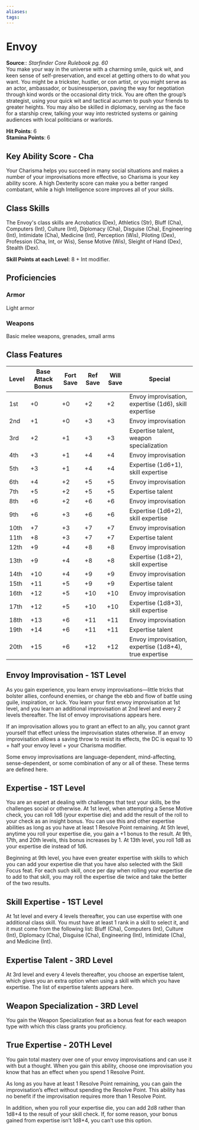```yaml
---
aliases: 
tags: 
---
```


# Envoy

**Source**:: _Starfinder Core Rulebook pg. 60_  
You make your way in the universe with a charming smile, quick wit, and keen sense of self-preservation, and excel at getting others to do what you want. You might be a trickster, hustler, or con artist, or you might serve as an actor, ambassador, or businessperson, paving the way for negotiation through kind words or the occasional dirty trick. You are often the group’s strategist, using your quick wit and tactical acumen to push your friends to greater heights. You may also be skilled in diplomacy, serving as the face for a starship crew, talking your way into restricted systems or gaining audiences with local politicians or warlords.

**Hit Points**: 6  
**Stamina Points**: 6

## Key Ability Score - Cha

Your Charisma helps you succeed in many social situations and makes a number of your improvisations more effective, so Charisma is your key ability score. A high Dexterity score can make you a better ranged combatant, while a high Intelligence score improves all of your skills.

## Class Skills

The Envoy's class skills are Acrobatics (Dex), Athletics (Str), Bluff (Cha), Computers (Int), Culture (Int), Diplomacy (Cha), Disguise (Cha), Engineering (Int), Intimidate (Cha), Medicine (Int), Perception (Wis), Piloting (Dex), Profession (Cha, Int, or Wis), Sense Motive (Wis), Sleight of Hand (Dex), Stealth (Dex).

**Skill Points at each Level**: 8 + Int modifier.

## Proficiencies

### Armor

Light armor

### Weapons

Basic melee weapons, grenades, small arms

## Class Features

| Level | Base Attack Bonus | Fort Save | Ref Save | Will Save | Special                                                |
|-------|-------------------|-----------|----------|-----------|--------------------------------------------------------|
| 1st   | +0                | +0        | +2       | +2        | Envoy improvisation, expertise (1d6), skill expertise  |
| 2nd   | +1                | +0        | +3       | +3        | Envoy improvisation                                    |
| 3rd   | +2                | +1        | +3       | +3        | Expertise talent, weapon specialization                |
| 4th   | +3                | +1        | +4       | +4        | Envoy improvisation                                    |
| 5th   | +3                | +1        | +4       | +4        | Expertise (1d6+1), skill expertise                     |
| 6th   | +4                | +2        | +5       | +5        | Envoy improvisation                                    |
| 7th   | +5                | +2        | +5       | +5        | Expertise talent                                       |
| 8th   | +6                | +2        | +6       | +6        | Envoy improvisation                                    |
| 9th   | +6                | +3        | +6       | +6        | Expertise (1d6+2), skill expertise                     |
| 10th  | +7                | +3        | +7       | +7        | Envoy improvisation                                    |
| 11th  | +8                | +3        | +7       | +7        | Expertise talent                                       |
| 12th  | +9                | +4        | +8       | +8        | Envoy improvisation                                    |
| 13th  | +9                | +4        | +8       | +8        | Expertise (1d8+2), skill expertise                     |
| 14th  | +10               | +4        | +9       | +9        | Envoy improvisation                                    |
| 15th  | +11               | +5        | +9       | +9        | Expertise talent                                       |
| 16th  | +12               | +5        | +10      | +10       | Envoy improvisation                                    |
| 17th  | +12               | +5        | +10      | +10       | Expertise (1d8+3), skill expertise                     |
| 18th  | +13               | +6        | +11      | +11       | Envoy improvisation                                    |
| 19th  | +14               | +6        | +11      | +11       | Expertise talent                                       |
| 20th  | +15               | +6        | +12      | +12       | Envoy improvisation, expertise (1d8+4), true expertise |


  

## Envoy Improvisation - 1ST Level

As you gain experience, you learn envoy improvisations—little tricks that bolster allies, confound enemies, or change the ebb and flow of battle using guile, inspiration, or luck. You learn your first envoy improvisation at 1st level, and you learn an additional improvisation at 2nd level and every 2 levels thereafter. The list of envoy improvisations appears here.

If an improvisation allows you to grant an effect to an ally, you cannot grant yourself that effect unless the improvisation states otherwise. If an envoy improvisation allows a saving throw to resist its effects, the DC is equal to 10 + half your envoy level + your Charisma modifier.

Some envoy improvisations are language-dependent, mind-affecting, sense-dependent, or some combination of any or all of these. These terms are defined here.

## Expertise - 1ST Level

You are an expert at dealing with challenges that test your skills, be the challenges social or otherwise. At 1st level, when attempting a Sense Motive check, you can roll 1d6 (your expertise die) and add the result of the roll to your check as an insight bonus. You can use this and other expertise abilities as long as you have at least 1 Resolve Point remaining. At 5th level, anytime you roll your expertise die, you gain a +1 bonus to the result. At 9th, 17th, and 20th levels, this bonus increases by 1. At 13th level, you roll 1d8 as your expertise die instead of 1d6.

Beginning at 9th level, you have even greater expertise with skills to which you can add your expertise die that you have also selected with the Skill Focus feat. For each such skill, once per day when rolling your expertise die to add to that skill, you may roll the expertise die twice and take the better of the two results.

## Skill Expertise - 1ST Level

At 1st level and every 4 levels thereafter, you can use expertise with one additional class skill. You must have at least 1 rank in a skill to select it, and it must come from the following list: Bluff (Cha), Computers (Int), Culture (Int), Diplomacy (Cha), Disguise (Cha), Engineering (Int), Intimidate (Cha), and Medicine (Int).  

## Expertise Talent - 3RD Level

At 3rd level and every 4 levels thereafter, you choose an expertise talent, which gives you an extra option when using a skill with which you have expertise. The list of expertise talents appears here.  

## Weapon Specialization - 3RD Level

You gain the Weapon Specialization feat as a bonus feat for each weapon type with which this class grants you proficiency.  

## True Expertise - 20TH Level

You gain total mastery over one of your envoy improvisations and can use it with but a thought. When you gain this ability, choose one improvisation you know that has an effect when you spend 1 Resolve Point.

As long as you have at least 1 Resolve Point remaining, you can gain the improvisation’s effect without spending the Resolve Point. This ability has no benefit if the improvisation requires more than 1 Resolve Point.

In addition, when you roll your expertise die, you can add 2d8 rather than 1d8+4 to the result of your skill check. If, for some reason, your bonus gained from expertise isn’t 1d8+4, you can’t use this option.
